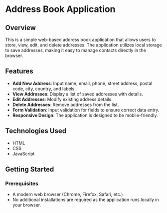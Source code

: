 # Address Book Application

## Overview

This is a simple web-based address book application that allows users to store, view, edit, and delete addresses. The application utilizes local storage to save addresses, making it easy to manage contacts directly in the browser.

## Features

- **Add New Address**: Input name, email, phone, street address, postal code, city, country, and labels.
- **View Addresses**: Display a list of saved addresses with details.
- **Edit Addresses**: Modify existing address details.
- **Delete Addresses**: Remove addresses from the list.
- **Form Validation**: Input validation for fields to ensure correct data entry.
- **Responsive Design**: The application is designed to be mobile-friendly.

## Technologies Used

- HTML
- CSS
- JavaScript

## Getting Started

### Prerequisites

- A modern web browser (Chrome, Firefox, Safari, etc.)
- No additional installations are required as the application runs locally in your browser.

